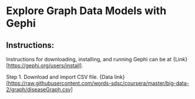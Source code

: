 # Explore Graph Data Models with Gephi

## Instructions: 

Instructions for downloading, installing, and running Gephi can be at {Link}[https://gephi.org/users/install].

Step 1. Download and import CSV file. {Data link}[https://raw.githubusercontent.com/words-sdsc/coursera/master/big-data-2/graph/diseaseGraph.csv]
